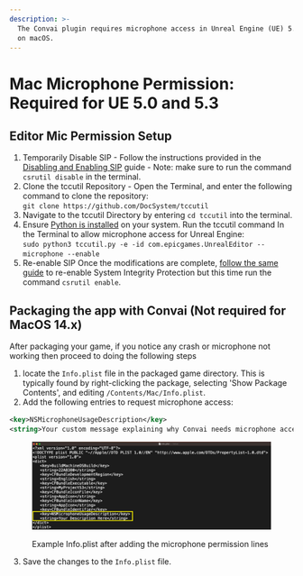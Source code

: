 ```yaml
---
description: >-
  The Convai plugin requires microphone access in Unreal Engine (UE) 5.0 and 5.3
  on macOS.
---
```


# Mac Microphone Permission: Required for UE 5.0 and 5.3

## Editor Mic **Permission Setup**

1. Temporarily Disable SIP - Follow the instructions provided in the [Disabling and Enabling SIP](https://developer.apple.com/documentation/security/disabling_and_enabling_system_integrity_protection) guide - Note: make sure to run the command `csrutil disable`  in the terminal.
2. Clone the tccutil Repository - Open the Terminal, and enter the following command to clone the repository: \
   `git clone https://github.com/DocSystem/tccutil`&#x20;
3. Navigate to the tccutil Directory by entering `cd tccutil` into the terminal.
4. Ensure [Python is installed](https://www.dataquest.io/blog/installing-python-on-mac/) on your system. Run the tccutil command In the Terminal to allow microphone access for Unreal Engine:\
   `sudo python3 tccutil.py -e -id com.epicgames.UnrealEditor --microphone --enable`
5. Re-enable SIP Once the modifications are complete, [follow the same guide](https://developer.apple.com/documentation/security/disabling_and_enabling_system_integrity_protection) to re-enable System Integrity Protection but this time run the command `csrutil enable`.

## Packaging the app with Convai (Not required for MacOS 14.x)

After packaging your game, if you notice any crash or microphone not working then proceed to doing the following steps

1. &#x20;locate the `Info.plist` file in the packaged game directory. This is typically found by right-clicking the package, selecting 'Show Package Contents', and editing `/Contents/Mac/Info.plist`.
2. Add the following entries to request microphone access:

```xml
<key>NSMicrophoneUsageDescription</key>
<string>Your custom message explaining why Convai needs microphone access</string>
```

<figure><img src="../../.gitbook/assets/image (20) (1) (1).png" alt=""><figcaption><p>Example Info.plist after adding the microphone permission lines</p></figcaption></figure>

3. Save the changes to the `Info.plist` file.
